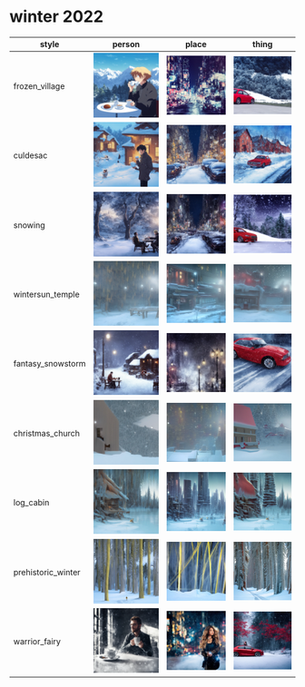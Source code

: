 # winter 2022

| style | person | place | thing |
| --- | --- | --- | --- |
| frozen_village | ![](/images/frozen_village_person.webp?raw=true) | ![](/images/frozen_village_place.webp?raw=true) | ![](/images/frozen_village_thing.webp?raw=true) |
| culdesac | ![](/images/culdesac_person.webp?raw=true) | ![](/images/culdesac_place.webp?raw=true) | ![](/images/culdesac_thing.webp?raw=true) |
| snowing | ![](/images/snowing_person.webp?raw=true) | ![](/images/snowing_place.webp?raw=true) | ![](/images/snowing_thing.webp?raw=true) |
| wintersun_temple | ![](/images/wintersun_temple_person.webp?raw=true) | ![](/images/wintersun_temple_place.webp?raw=true) | ![](/images/wintersun_temple_thing.webp?raw=true) |
| fantasy_snowstorm | ![](/images/fantasy_snowstorm_person.webp?raw=true) | ![](/images/fantasy_snowstorm_place.webp?raw=true) | ![](/images/fantasy_snowstorm_thing.webp?raw=true) |
| christmas_church | ![](/images/christmas_church_person.webp?raw=true) | ![](/images/christmas_church_place.webp?raw=true) | ![](/images/christmas_church_thing.webp?raw=true) |
| log_cabin | ![](/images/log_cabin_person.webp?raw=true) | ![](/images/log_cabin_place.webp?raw=true) | ![](/images/log_cabin_thing.webp?raw=true) |
| prehistoric_winter | ![](/images/prehistoric_winter_person.webp?raw=true) | ![](/images/prehistoric_winter_place.webp?raw=true) | ![](/images/prehistoric_winter_thing.webp?raw=true) |
| warrior_fairy | ![](/images/warrior_fairy_person.webp?raw=true) | ![](/images/warrior_fairy_place.webp?raw=true) | ![](/images/warrior_fairy_thing.webp?raw=true) |